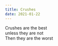 ```yaml
---
title: Crushes
date: 2021-01-22
---
```


Crushes are the best  
unless they are not  
Then they are the worst